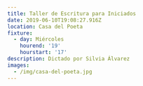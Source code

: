 ```yaml
---
title: Taller de Escritura para Iniciados
date: 2019-06-10T19:08:27.916Z
location: Casa del Poeta
fixture:
  - day: Miércoles
    hourend: '19'
    hourstart: '17'
description: Dictado por Silvia Álvarez
images:
  - /img/casa-del-poeta.jpg
---
```


